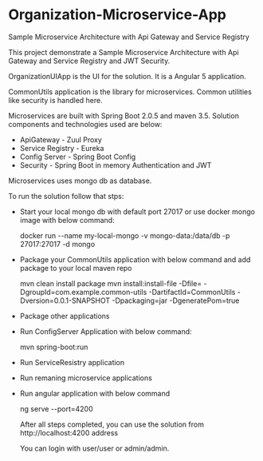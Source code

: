 # Organization-Microservice-App
Sample Microservice Architecture with Api Gateway and Service Registry


This project demonstrate a Sample Microservice Architecture with Api Gateway and Service Registry and JWT Security.

OrganizationUIApp is the UI for the solution. It is a Angular 5 application.

CommonUtils application is the library for microservices. Common utilities like security is handled here.

Microservices are built with Spring Boot 2.0.5 and maven 3.5. Solution components and technologies used are below:

- ApiGateway - Zuul Proxy
- Service Registry - Eureka
- Config Server - Spring Boot Config
- Security - Spring Boot in memory Authentication and JWT

Microservices uses mongo db as database.

To run the solution follow that stps:

- Start your local mongo db with default port 27017 or use docker mongo image with below command:

    docker run --name my-local-mongo -v mongo-data:/data/db -p 27017:27017 -d mongo
    
- Package your CommonUtils application with below command and add package to your local maven repo
    
    mvn clean install package
    mvn install:install-file -Dfile=<path to CoomonUtils jar file> -DgroupId=com.example.common-utils -DartifactId=CommonUtils -Dversion=0.0.1-SNAPSHOT -Dpackaging=jar -DgeneratePom=true
 
- Package other applications
- Run ConfigServer Application with below command:
    
    mvn spring-boot:run
    
- Run ServiceResistry application
- Run remaning microservice applications
- Run angular application with below command
    
    ng serve --port=4200
    
  After all steps completed,  you can use the solution from http://localhost:4200 address
  
  You can login with user/user or admin/admin.
  
